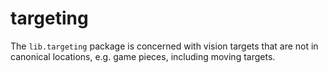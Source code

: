 # targeting

The `lib.targeting` package is concerned with vision targets that are
not in canonical locations, e.g. game pieces, including moving targets.